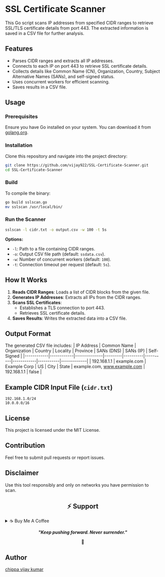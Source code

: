 # SSL Certificate Scanner

This Go script scans IP addresses from specified CIDR ranges to retrieve SSL/TLS certificate details from port 443. The extracted information is saved in a CSV file for further analysis.

## Features
- Parses CIDR ranges and extracts all IP addresses.
- Connects to each IP on port 443 to retrieve SSL certificate details.
- Collects details like Common Name (CN), Organization, Country, Subject Alternative Names (SANs), and self-signed status.
- Uses concurrent workers for efficient scanning.
- Saves results in a CSV file.

## Usage
### Prerequisites
Ensure you have Go installed on your system. You can download it from [golang.org](https://golang.org/dl/).

### Installation
Clone this repository and navigate into the project directory:
```sh
git clone https://github.com/vijay922/SSL-Certificate-Scanner.git
cd SSL-Certificate-Scanner
```

### Build
To compile the binary:
```sh
go build sslscan.go
mv sslscan /usr/local/bin/
```

### Run the Scanner
```sh
sslscan -l cidr.txt -o output.csv -w 100 -t 5s
```
**Options:**
- `-l`: Path to a file containing CIDR ranges.
- `-o`: Output CSV file path (default: `ssdata.csv`).
- `-w`: Number of concurrent workers (default: `100`).
- `-t`: Connection timeout per request (default: `5s`).

## How It Works
1. **Reads CIDR Ranges**: Loads a list of CIDR blocks from the given file.
2. **Generates IP Addresses**: Extracts all IPs from the CIDR ranges.
3. **Scans SSL Certificates**:
   - Establishes a TLS connection to port 443.
   - Retrieves SSL certificate details.
4. **Saves Results**: Writes the extracted data into a CSV file.

## Output Format
The generated CSV file includes:
| IP Address | Common Name | Organization | Country | Locality | Province | SANs (DNS) | SANs (IP) | Self-Signed |
|------------|------------|--------------|---------|----------|----------|------------|-----------|-------------|
| 192.168.1.1 | example.com | Example Corp | US | City | State | example.com, www.example.com | 192.168.1.1 | false |

## Example CIDR Input File (`cidr.txt`)
```
192.168.1.0/24
10.0.0.0/16
```

## License
This project is licensed under the MIT License.

## Contribution
Feel free to submit pull requests or report issues.

## Disclaimer
Use this tool responsibly and only on networks you have permission to scan.

<h2 id="donate" align="center">⚡️ Support</h2>

<details>
<summary>☕ Buy Me A Coffee</summary>

<p align="center">
  <a href="https://buymeacoffee.com/vijay922">
    <img src="https://img.shields.io/badge/Buy%20Me%20a%20Coffee-ffdd00?style=for-the-badge&logo=buy-me-a-coffee&logoColor=black"/>
  </a>
</p>

</details>

<p align="center">
  <b><i>"Keep pushing forward. Never surrender."</i></b>
</p>

<p align="center">🌱</p>


## Author
[chippa vijay kumar](https://github.com/vijay922)


